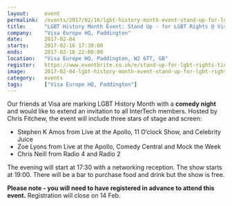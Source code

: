 ```yaml
---
layout: 	event
permalink:	/events/2017/02/16/lgbt-history-month-event-stand-up-for-lgbt-rights-visa
title:		"LGBT History Month Event: Stand Up - for LGBT Rights @ Visa"
company:	"Visa Europe HQ, Paddington"
date:		2017-02-04
starts:		2017-02-16 17:30:00
ends: 		2017-02-16 22:00:00
location:	"Visa Europe HQ, Paddington, W2 6TT, GB"
register:	https://www.eventbrite.co.uk/e/stand-up-for-lgbt-rights-tickets-31600163941
image: 		2017-02-04-lgbt-history-month-event-stand-up-for-lgbt-rights-visa.jpg
category:	events
tags:		["Visa Europe HQ, Paddington"]
---
```


Our friends at Visa are marking LGBT History Month with a <b>comedy night</b> and would like to extend an invitation to all InterTech members. Hosted by Chris Fitchew, the event will include three stars of stage and screen:
 
 <ul><li>Stephen K Amos from Live at the Apollo, 11 O’clock Show, and Celebrity Juice</li><li>Zoe Lyons from Live at the Apollo, Comedy Central and Mock the Week</li><li>Chris Neill from Radio 4 and Radio 2</li></ul>The evening will start at 17:30 with a networking reception. The show starts at 19:00. There will be a bar to purchase food and drink but the show is free.
 
 <b>Please note - you will need to have registered in advance to attend this event.</b> Registration will close on 14 Feb.